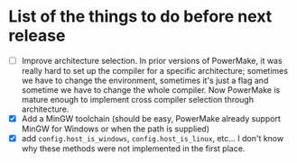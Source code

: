 # List of the things to do before next release

- [ ] Improve architecture selection. In prior versions of PowerMake, it was really hard to set up the compiler for a specific architecture; sometimes we have to change the environment, sometimes it's just a flag and sometime we have to change the whole compiler. Now PowerMake is mature enough to implement cross compiler selection through architecture.
- [X] Add a MinGW toolchain (should be easy, PowerMake already support MinGW for Windows or when the path is supplied)
- [X] add `config.host_is_windows`, `config.host_is_linux`, etc... I don't know why these methods were not implemented in the first place.